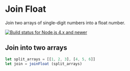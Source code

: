 # Join Float

Join two arrays of single-digit numbers into a float number.

[![Build status for Node.js 4.x and newer](https://github.com/sovpro/join-float/workflows/Node.js%204.x%20and%20newer%20/badge.svg?branch=master)](https://github.com/sovpro/join-float/commits/master)

## Join into two arrays

```js
let split_arrays = [[1, 2, 3], [4, 5, 6]]
let join = joinFloat (split_arrays)
```
